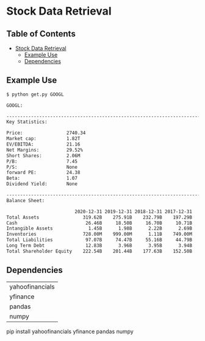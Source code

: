 <!-- markdown-toc start - Don't edit this section. Run M-x markdown-toc-refresh-toc -->
# Stock Data Retrieval

## Table of Contents

- [Stock Data Retrieval](#stock-data-retrieval)
    - [Example Use](#example-use)
    - [Dependencies](#dependencies)

<!-- markdown-toc end -->

## Example Use

```bash
$ python get.py GOOGL

GOOGL:

--------------------------------------------------------------------------------
Key Statistics:

Price:                2740.34
Market cap:           1.82T
EV/EBITDA:            21.16
Net Margins:          29.52%
Short Shares:         2.06M
P/B:                  7.45
P/S:                  None
forward PE:           24.38
Beta:                 1.07
Dividend Yield:       None

--------------------------------------------------------------------------------
Balance Sheet:

                         2020-12-31 2019-12-31 2018-12-31 2017-12-31
Total Assets                319.62B    275.91B    232.79B    197.29B
Cash                         26.46B     18.50B     16.70B     10.71B
Intangible Assets             1.45B      1.98B      2.22B      2.69B
Inventories                 728.00M    999.00M      1.11B    749.00M
Total Liabilities            97.07B     74.47B     55.16B     44.79B
Long Term Debt               12.83B      3.96B      3.95B      3.94B
Total Shareholder Equity    222.54B    201.44B    177.63B    152.50B
```

## Dependencies

|                 |
|--               |
| yahoofinancials |
| yfinance        |
| pandas          |
| numpy           |

pip install yahoofinancials yfinance pandas numpy
